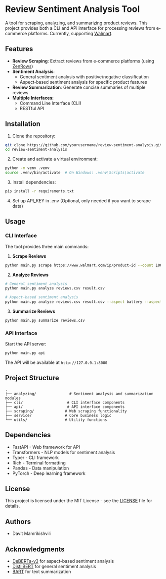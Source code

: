 # Review Sentiment Analysis Tool

A tool for scraping, analyzing, and summarizing product reviews. This project provides both a CLI and API interface for processing reviews from e-commerce platforms. Currently, supporting [Walmart](https://www.walmart.com).

## Features

- **Review Scraping**: Extract reviews from e-commerce platforms (using [ZenRows](https://app.zenrows.com))
- **Sentiment Analysis**: 
  - General sentiment analysis with positive/negative classification
  - Aspect-based sentiment analysis for specific product features
- **Review Summarization**: Generate concise summaries of multiple reviews
- **Multiple Interfaces**: 
  - Command Line Interface (CLI)
  - RESTful API

## Installation

1. Clone the repository:
```bash
git clone https://github.com/yourusername/review-sentiment-analysis.git
cd review-sentiment-analysis
```

2. Create and activate a virtual environment:
```bash
python -m venv .venv
source .venv/bin/activate  # On Windows: .venv\Scripts\activate
```

3. Install dependencies:
```bash
pip install -r requirements.txt
```

4. Set up API_KEY in .env (Optional, only needed if you want to scrape data)

## Usage

### CLI Interface

The tool provides three main commands:

1. **Scrape Reviews**
```bash
python main.py scrape https://www.walmart.com/ip/product-id --count 100 --order relevancy
```

2. **Analyze Reviews**
```bash
# General sentiment analysis
python main.py analyze reviews.csv result.csv

# Aspect-based sentiment analysis
python main.py analyze reviews.csv result.csv --aspect battery --aspect display
```

3. **Summarize Reviews**
```bash
python main.py summarize reviews.csv
```

### API Interface

Start the API server:
```bash
python main.py api
```

The API will be available at `http://127.0.0.1:8000`

## Project Structure

```
.
├── analyzing/               # Sentiment analysis and summarization modules
├── cli/                    # CLI interface components
├── api/                    # API interface components
├── scraping/              # Web scraping functionality
├── service/               # Core business logic
└── utils/                 # Utility functions
```

## Dependencies

- FastAPI - Web framework for API
- Transformers - NLP models for sentiment analysis
- Typer - CLI framework
- Rich - Terminal formatting
- Pandas - Data manipulation
- PyTorch - Deep learning framework

## License

This project is licensed under the MIT License - see the [LICENSE](LICENSE) file for details.

## Authors

- Davit Mamrikishvili

## Acknowledgments

- [DeBERTa-v3](https://huggingface.co/yangheng/deberta-v3-base-absa-v1.1) for aspect-based sentiment analysis
- [DistilBERT](https://huggingface.co/distilbert-base-uncased-finetuned-sst-2-english) for general sentiment analysis
- [BART](https://huggingface.co/facebook/bart-large-cnn) for text summarization
